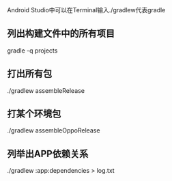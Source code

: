 Android Studio中可以在Terminal输入./gradlew代表gradle
## 列出构建文件中的所有项目
gradle -q projects
## 打出所有包
./gradlew assembleRelease
## 打某个环境包
./gradlew assembleOppoRelease
## 列举出APP依赖关系 
./gradlew :app:dependencies > log.txt

